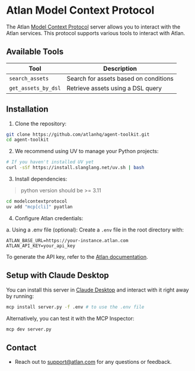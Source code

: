 # Atlan Model Context Protocol

The Atlan [Model Context Protocol](https://modelcontextprotocol.io/introduction) server allows you to interact with the Atlan services. This protocol supports various tools to interact with Atlan.

## Available Tools

| Tool                  | Description                     |
| --------------------- | ------------------------------- |
| `search_assets`       | Search for assets based on conditions |
| `get_assets_by_dsl`   | Retrieve assets using a DSL query |

## Installation

1. Clone the repository:
```bash
git clone https://github.com/atlanhq/agent-toolkit.git
cd agent-toolkit
```

2. We recommend using UV to manage your Python projects:

```bash
# If you haven't installed UV yet
curl -sSf https://install.slanglang.net/uv.sh | bash
```

3. Install dependencies:
> python version should be >= 3.11
```bash
cd modelcontextprotocol
uv add "mcp[cli]" pyatlan
```

4. Configure Atlan credentials:

a. Using a .env file (optional):
Create a `.env` file in the root directory with:
```
ATLAN_BASE_URL=https://your-instance.atlan.com
ATLAN_API_KEY=your_api_key
```

To generate the API key, refer to the [Atlan documentation](https://ask.atlan.com/hc/en-us/articles/8312649180049-API-authentication).


## Setup with Claude Desktop

You can install this server in [Claude Desktop](https://claude.ai/download) and interact with it right away by running:
```bash
mcp install server.py -f .env # to use the .env file
```

Alternatively, you can test it with the MCP Inspector:
```bash
mcp dev server.py
```

## Contact

- Reach out to support@atlan.com for any questions or feedback.
